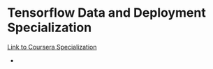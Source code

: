 # Tensorflow Data and Deployment Specialization
[Link to Coursera Specialization](https://www.coursera.org/specializations/tensorflow-data-and-deployment)  

-
